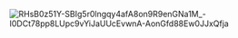 
![RHsB0z51Y-SBIg5r0lngqy4afA8on9R9enGNa1M_-I0DCt78pp8LUpc9vYiJaUUcEvwnA-AonGfd88Ew0JJxQfja](https://github.com/user-attachments/assets/afaeb13d-8043-4264-a429-089e99db1266)
